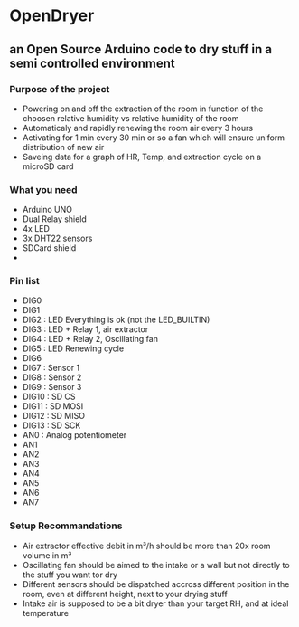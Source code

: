 # OpenDryer
## an Open Source Arduino code to dry stuff in a semi controlled environment


### Purpose of the project
- Powering on and off the extraction of the room in function of the choosen relative humidity vs relative humidity of the room
- Automaticaly and rapidly renewing the room air every 3 hours
- Activating for 1 min every 30 min or so a fan which will ensure uniform distribution of new air
- Saveing data for a graph of HR, Temp, and  extraction cycle on a microSD card

### What you need

- Arduino UNO 
- Dual Relay shield 
- 4x LED 
- 3x DHT22 sensors
- SDCard shield
- 


### Pin list

- DIG0
- DIG1
- DIG2  : LED Everything is ok (not the LED_BUILTIN)
- DIG3  : LED + Relay 1, air extractor
- DIG4  : LED + Relay 2, Oscillating fan
- DIG5  : LED Renewing cycle 
- DIG6 
- DIG7  : Sensor 1
- DIG8  : Sensor 2
- DIG9  : Sensor 3
- DIG10 : SD CS
- DIG11 : SD MOSI
- DIG12 : SD MISO
- DIG13 : SD SCK
- AN0   : Analog potentiometer 
- AN1
- AN2
- AN3
- AN4
- AN5
- AN6
- AN7


### Setup Recommandations 
- Air extractor effective debit in m³/h should be more than 20x room volume in m³
- Oscillating fan should be aimed to the intake or a wall but not directly to the stuff you want tor dry
- Different sensors should be dispatched accross different position in the room, even at different height, next to your drying stuff
- Intake air is supposed to be a bit dryer than your target RH, and at ideal temperature
